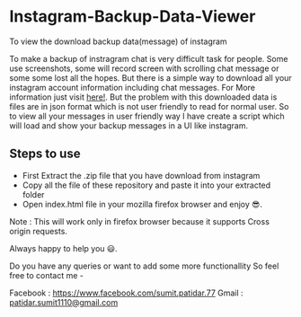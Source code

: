 # Instagram-Backup-Data-Viewer
To view the download backup data(message) of instagram

To make a backup of instragram chat is very difficult task for people. Some use screenshots, some will record screen with scrolling chat message or some some lost all the hopes. But there is a simple way to download all your instagram account information including chat messages. For More information just visit [here!](https://help.instagram.com/181231772500920). But the problem with this downloaded data is files are in json format which is not user friendly to read for normal user. So to view all your messages in user friendly way I have create a script which will load and show your backup messages in a UI like instagram. 

## Steps to use
* First Extract the .zip file that you have download from instagram
* Copy all the file of these repository and paste it into your extracted folder
* Open index.html file in your mozilla firefox browser and enjoy :sunglasses:.

Note : This will work only in firefox browser because it supports Cross origin requests.

Always happy to help you :smiley:.

Do you have any queries or want to add some more functionallity So feel free to contact me -

Facebook : https://www.facebook.com/sumit.patidar.77 Gmail : patidar.sumit1110@gmail.com
